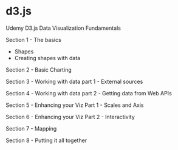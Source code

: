 # d3.js
Udemy D3.js Data Visualization Fundamentals

Section 1 - The basics
-  Shapes
-  Creating shapes with data

Section 2 - Basic Charting

Section 3 - Working with data part 1 - External sources

Section 4 - Working with data part 2 - Getting data from Web APIs 

Section 5 - Enhancing your Viz Part 1 - Scales and Axis

Section 6 - Enhancing your Viz Part 2 - Interactivity

Section 7 - Mapping

Section 8 - Putting it all together
